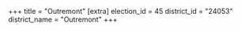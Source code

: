 +++
title = "Outremont"
[extra]
election_id = 45
district_id = "24053"
district_name = "Outremont"
+++
